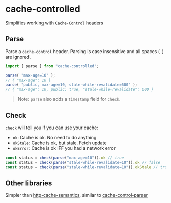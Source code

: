 # cache-controlled

Simplifies working with `Cache-Control` headers


## Parse

Parse a `cache-control` header. Parsing is case insensitive and all spaces (` `) are ignored.

```js
import { parse } from "cache-controlled";

parse( "max-age=10" );
// { "max-age": 10 }
parse( "public, max-age=10, stale-while-revalidate=600" );
// { "max-age": 10, public: true, "stale-while-revalidate": 600 }
```
> Note: `parse` also adds a `timestamp` field for `check`.

## Check

`check` will tell you if you can use your cache:

- `ok`: Cache is ok. No need to do anything
- `okStale`: Cache is ok, but stale. Fetch update
- `okError`: Cache is ok IFF you had a network error


```js
const status = check(parse("max-age=10")).ok // true
const status = check(parse("stale-while-revalidate=10")).ok // false
const status = check(parse("stale-while-revalidate=10")).okStale // true
```

## Other libraries

Simpler than [http-cache-semantics](https://www.npmjs.com/package/http-cache-semantics), similar to [cache-control-parser](https://github.com/etienne-martin/cache-control-parser)
